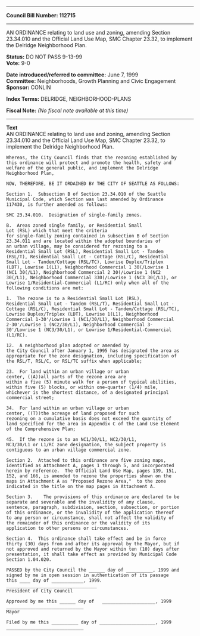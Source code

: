 * * * * *  
  
**Council Bill Number: [](#h0)[](#h2)112715**  
  
* * * * *  
  
AN ORDINANCE relating to land use and zoning, amending Section 23.34.010 and the Official Land Use Map, SMC Chapter 23.32, to implement the Delridge Neighborhood Plan.  
  
**Status:** DO NOT PASS 9-13-99   
**Vote:** 9-0   
  
**Date introduced/referred to committee:** June 7, 1999   
**Committee:** Neighborhoods, Growth Planning and Civic Engagement   
**Sponsor:** CONLIN   
  
**Index Terms:** DELRIDGE, NEIGHBORHOOD-PLANS  
  
**Fiscal Note:** *(No fiscal note available at this time)*  
  
* * * * *  
  
**Text**  
    AN ORDINANCE relating to land use and zoning, amending Section  
    23.34.010 and the Official Land Use Map, SMC Chapter 23.32, to  
    implement the Delridge Neighborhood Plan.  
  
    Whereas, the City Council finds that the rezoning established by  
    this ordinance will protect and promote the health, safety and  
    welfare of the general public, and implement the Delridge  
    Neighborhood Plan,  
  
    NOW, THEREFORE, BE IT ORDAINED BY THE CITY OF SEATTLE AS FOLLOWS:  
  
    Section 1.  Subsection B of Section 23.34.010 of the Seattle  
    Municipal Code, which Section was last amended by Ordinance  
    117430, is further amended as follows:  
  
    SMC 23.34.010.  Designation of single-family zones.  
  
    B.  Areas zoned single family, or Residential Small  
    Lot (RSL) which that meet the criteria  
    for single-family zoning contained in subsection B of Section  
    23.34.011 and are located within the adopted boundaries of  
    an urban village, may be considered for rezoning to a  
    Residential Small Lot (RSL), Residential Small Lot - Tandem  
    (RSL/T), Residential Small Lot - Cottage (RSL/C), Residential  
    Small Lot - Tandem/Cottage (RSL/TC), Lowrise Duplex/Triplex  
    (LDT), Lowrise 1(L1), Neighborhood Commercial 1 30(/Lowrise 1  
    (NC1 30(/L1), Neighborhood Commercial 2 30(/Lowrise 1 (NC2  
    30(/L1), Neighborhood Commercial 330(/Lowrise 1 (NC3 30(/L1), or  
    Lowrise 1/Residential-Commercial (L1/RC) only when all of the  
    following conditions are met:  
  
    1.  The rezone is to a Residential Small Lot (RSL),  
    Residential Small Lot - Tandem (RSL/T), Residential Small Lot -  
    Cottage (RSL/C), Residential Small Lot - Tandem/Cottage (RSL/TC),  
    Lowrise Duplex/Triplex (LDT), Lowrise 1(L1), Neighborhood  
    Commercial 1-30'/Lowrise 1 (NC1/30/L1), Neighborhood Commercial  
    2-30'/Lowrise 1 (NC2/30/L1), Neighborhood Commercial 3-  
    30'/Lowrise 1 (NC3/30/L1), or Lowrise 1/Residential-Commercial  
    (L1/RC).  
  
    12.  A neighborhood plan adopted or amended by  
    the City Council after January 1, 1995 has designated the area as  
    appropriate for the zone designation, including specification of  
    the RSL/T, RSL/C, or RSL/TC suffix when applicable;  
  
    23.  For land within an urban village or urban  
    center, ((A))all parts of the rezone area are  
    within a five (5) minute walk for a person of typical abilities,  
    within five (5) blocks, or within one-quarter (1/4) mile,  
    whichever is the shortest distance, of a designated principal  
    commercial street;  
  
    34.  For land within an urban village or urban  
    center, ((T))the acreage of land proposed for such  
    rezoning on a cumulative basis does not exceed the quantity of  
    land specified for the area in Appendix C of the Land Use Element  
    of the Comprehensive Plan;  
  
    45.  If the rezone is to an NC1/30/L1, NC2/30/L1,  
    NC3/30/L1 or L1/RC zone designation, the subject property is  
    contiguous to an urban village commercial zone.  
  
    Section 2.  Attached to this ordinance are five zoning maps,  
    identified as Attachment A, pages 1 through 5, and incorporated  
    herein by reference.  The Official Land Use Map, pages 139, 151,  
    152, and 166, is amended to rezone the properties shown on the  
    maps in Attachment A as "Proposed Rezone Area,"  to the zone  
    indicated in the title on the map pages in Attachment A.  
  
    Section 3.    The provisions of this ordinance are declared to be  
    separate and severable and the invalidity of any clause,  
    sentence, paragraph, subdivision, section, subsection, or portion  
    of this ordinance, or the invalidity of the application thereof  
    to any person or circumstance, shall not affect the validity of  
    the remainder of this ordinance or the validity of its  
    application to other persons or circumstances.  
  
    Section 4.  This ordinance shall take effect and be in force  
    thirty (30) days from and after its approval by the Mayor, but if  
    not approved and returned by the Mayor within ten (10) days after  
    presentation, it shall take effect as provided by Municipal Code  
    Section 1.04.020.  
  
    PASSED by the City Council the ______ day of __________, 1999 and  
    signed by me in open session in authentication of its passage  
    this ____ day of ____________, 1999.  
    __________________________________  
    President of City Council  
  
    Approved by me this ______ day of   ____________________, 1999  
    _____________________________  
    Mayor  
  
    Filed by me this __________ day of _____________________, 1999  
    _____________________________  
